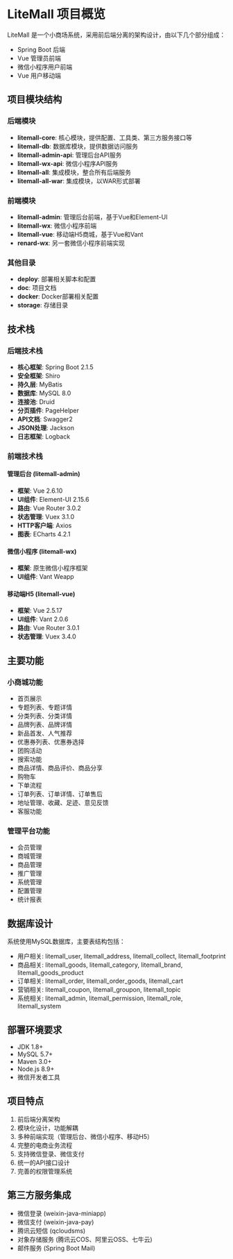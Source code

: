# LiteMall 项目概览

LiteMall 是一个小商场系统，采用前后端分离的架构设计，由以下几个部分组成：
- Spring Boot 后端
- Vue 管理员前端
- 微信小程序用户前端
- Vue 用户移动端

## 项目模块结构

### 后端模块
- **litemall-core**: 核心模块，提供配置、工具类、第三方服务接口等
- **litemall-db**: 数据库模块，提供数据访问服务
- **litemall-admin-api**: 管理后台API服务
- **litemall-wx-api**: 微信小程序API服务
- **litemall-all**: 集成模块，整合所有后端服务
- **litemall-all-war**: 集成模块，以WAR形式部署

### 前端模块
- **litemall-admin**: 管理后台前端，基于Vue和Element-UI
- **litemall-wx**: 微信小程序前端
- **litemall-vue**: 移动端H5商城，基于Vue和Vant
- **renard-wx**: 另一套微信小程序前端实现

### 其他目录
- **deploy**: 部署相关脚本和配置
- **doc**: 项目文档
- **docker**: Docker部署相关配置
- **storage**: 存储目录

## 技术栈

### 后端技术栈
- **核心框架**: Spring Boot 2.1.5
- **安全框架**: Shiro
- **持久层**: MyBatis
- **数据库**: MySQL 8.0
- **连接池**: Druid
- **分页插件**: PageHelper
- **API文档**: Swagger2
- **JSON处理**: Jackson
- **日志框架**: Logback

### 前端技术栈
#### 管理后台 (litemall-admin)
- **框架**: Vue 2.6.10
- **UI组件**: Element-UI 2.15.6
- **路由**: Vue Router 3.0.2
- **状态管理**: Vuex 3.1.0
- **HTTP客户端**: Axios
- **图表**: ECharts 4.2.1

#### 微信小程序 (litemall-wx)
- **框架**: 原生微信小程序框架
- **UI组件**: Vant Weapp

#### 移动端H5 (litemall-vue)
- **框架**: Vue 2.5.17
- **UI组件**: Vant 2.0.6
- **路由**: Vue Router 3.0.1
- **状态管理**: Vuex 3.4.0

## 主要功能

### 小商城功能
- 首页展示
- 专题列表、专题详情
- 分类列表、分类详情
- 品牌列表、品牌详情
- 新品首发、人气推荐
- 优惠券列表、优惠券选择
- 团购活动
- 搜索功能
- 商品详情、商品评价、商品分享
- 购物车
- 下单流程
- 订单列表、订单详情、订单售后
- 地址管理、收藏、足迹、意见反馈
- 客服功能

### 管理平台功能
- 会员管理
- 商城管理
- 商品管理
- 推广管理
- 系统管理
- 配置管理
- 统计报表

## 数据库设计

系统使用MySQL数据库，主要表结构包括：
- 用户相关: litemall_user, litemall_address, litemall_collect, litemall_footprint
- 商品相关: litemall_goods, litemall_category, litemall_brand, litemall_goods_product
- 订单相关: litemall_order, litemall_order_goods, litemall_cart
- 营销相关: litemall_coupon, litemall_groupon, litemall_topic
- 系统相关: litemall_admin, litemall_permission, litemall_role, litemall_system

## 部署环境要求

- JDK 1.8+
- MySQL 5.7+
- Maven 3.0+
- Node.js 8.9+
- 微信开发者工具

## 项目特点

1. 前后端分离架构
2. 模块化设计，功能解耦
3. 多种前端实现（管理后台、微信小程序、移动H5）
4. 完整的电商业务流程
5. 支持微信登录、微信支付
6. 统一的API接口设计
7. 完善的权限管理系统

## 第三方服务集成

- 微信登录 (weixin-java-miniapp)
- 微信支付 (weixin-java-pay)
- 腾讯云短信 (qcloudsms)
- 对象存储服务 (腾讯云COS、阿里云OSS、七牛云)
- 邮件服务 (Spring Boot Mail)